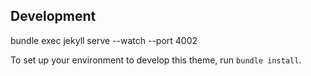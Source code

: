 ## Development

bundle exec jekyll serve --watch --port 4002

To set up your environment to develop this theme, run `bundle install`.